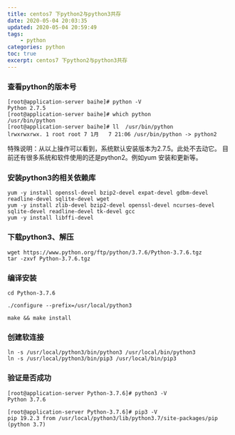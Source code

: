 ```yaml
---
title: centos7 下python2与python3共存
date: 2020-05-04 20:03:35
updated: 2020-05-04 20:59:49
tags: 
    - python
categories: python
toc: true
excerpt: centos7 下python2与python3共存
---
```


### 查看python的版本号

```
[root@application-server baihe]# python -V
Python 2.7.5
[root@application-server baihe]# which python
/usr/bin/python
[root@application-server baihe]# ll  /usr/bin/python
lrwxrwxrwx. 1 root root 7 1月   7 21:06 /usr/bin/python -> python2
```

特殊说明：从以上操作可以看到，系统默认安装版本为2.7.5。此处不去动它。
目前还有很多系统和软件使用的还是python2。例如yum 安装和更新等。

### 安装python3的相关依赖库
```
yum -y install openssl-devel bzip2-devel expat-devel gdbm-devel readline-devel sqlite-devel wget
yum -y install zlib-devel bzip2-devel openssl-devel ncurses-devel sqlite-devel readline-devel tk-devel gcc
yum -y install libffi-devel 
```

### 下载python3、解压
```
wget https://www.python.org/ftp/python/3.7.6/Python-3.7.6.tgz
tar -zxvf Python-3.7.6.tgz
```

### 编译安装
```
cd Python-3.7.6

./configure --prefix=/usr/local/python3

make && make install
```

### 创建软连接
```
ln -s /usr/local/python3/bin/python3 /usr/local/bin/python3
ln -s /usr/local/python3/bin/pip3 /usr/local/bin/pip3
```

### 验证是否成功
```
[root@application-server Python-3.7.6]# python3 -V
Python 3.7.6

[root@application-server Python-3.7.6]# pip3 -V
pip 19.2.3 from /usr/local/python3/lib/python3.7/site-packages/pip (python 3.7)
```